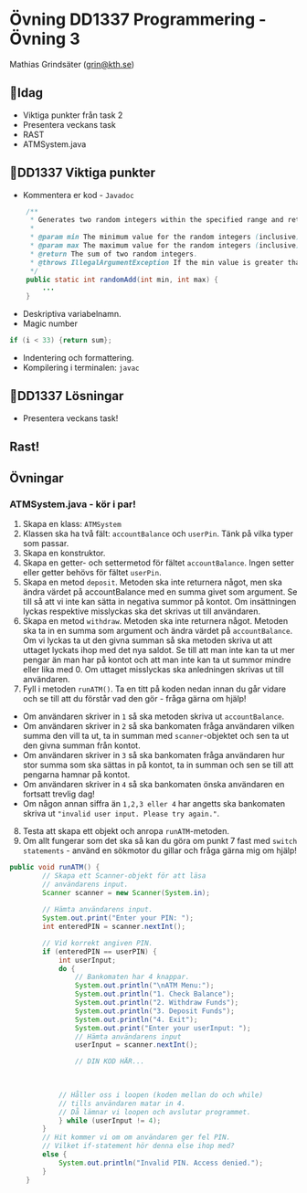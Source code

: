 # **Övning DD1337 Programmering - Övning 3**
Mathias Grindsäter (grin@kth.se)

## 💬**Idag**
* Viktiga punkter från task 2
* Presentera veckans task
* RAST
* ATMSystem.java

## 💬**DD1337 Viktiga punkter**
* Kommentera er kod - `Javadoc`
```java
    /**
     * Generates two random integers within the specified range and returns their sum.
     *
     * @param min The minimum value for the random integers (inclusive).
     * @param max The maximum value for the random integers (inclusive).
     * @return The sum of two random integers.
     * @throws IllegalArgumentException If the min value is greater than the max value.
     */
    public static int randomAdd(int min, int max) {
        ...
    }
```

* Deskriptiva variabelnamn.
* Magic number

```java
if (i < 33) {return sum};
```
* Indentering och formattering.
* Kompilering i terminalen: `javac`

## 💬**DD1337 Lösningar**
* Presentera veckans task!
## **Rast!**

## **Övningar**

### ATMSystem.java - kör i par!

1) Skapa en klass: `ATMSystem`
2) Klassen ska ha två fält: `accountBalance`
och `userPin`. Tänk på vilka typer
som passar.
3) Skapa en konstruktor.
4) Skapa en getter- och  settermetod
för fältet `accountBalance`. Ingen setter eller getter
behövs för fältet `userPin`.
5) Skapa en metod `deposit`. Metoden ska inte 
returnera något, men ska ändra värdet på
accountBalance med en summa givet som argument.
Se till så att vi inte kan sätta in negativa summor på kontot.
Om insättningen lyckas respektive misslyckas ska det
skrivas ut till användaren.
6) Skapa en metod `withdraw`. Metoden ska inte 
returnera något. Metoden
ska ta in en summa som argument och ändra värdet på
`accountBalance`. Om vi lyckas ta ut den
givna summan så ska metoden skriva ut att 
uttaget lyckats ihop med det nya saldot.
Se till att man inte kan ta ut mer pengar
än man har på kontot och att man inte kan
ta ut summor mindre eller lika med 0. Om uttaget misslyckas
ska anledningen skrivas ut till användaren.
7) Fyll i metoden `runATM()`. Ta en titt på koden nedan innan du går vidare och se
till att du förstår vad den gör - fråga gärna om hjälp!
* Om användaren skriver in `1` så ska metoden skriva ut `accountBalance`.
* Om användaren skriver in `2` så ska bankomaten fråga användaren
vilken summa den vill ta ut, ta in summan med `scanner`-objektet
och sen ta ut den givna summan från kontot.
* Om användaren skriver in `3` så ska bankomaten fråga användaren
hur stor summa som ska sättas in på kontot, ta in summan och sen se
till att pengarna hamnar på kontot.
* Om användaren skriver in `4` så ska bankomaten önska användaren
en fortsatt trevlig dag!
* Om någon annan siffra än `1,2,3 eller 4` har angetts ska bankomaten
skriva ut `"invalid user input. Please try again."`.
8. Testa att skapa ett objekt och anropa `runATM`-metoden.
9. Om allt fungerar som det ska så kan du göra om punkt 7 fast med
`switch statements` - använd en sökmotor du gillar och fråga gärna mig om hjälp!

```java
public void runATM() {
        // Skapa ett Scanner-objekt för att läsa
        // användarens input.
        Scanner scanner = new Scanner(System.in);
        
        // Hämta användarens input.
        System.out.print("Enter your PIN: ");
        int enteredPIN = scanner.nextInt();

        // Vid korrekt angiven PIN.
        if (enteredPIN == userPIN) {
            int userInput;
            do {
                // Bankomaten har 4 knappar.
                System.out.println("\nATM Menu:");
                System.out.println("1. Check Balance");
                System.out.println("2. Withdraw Funds");
                System.out.println("3. Deposit Funds");
                System.out.println("4. Exit");
                System.out.print("Enter your userInput: ");
                // Hämta användarens input
                userInput = scanner.nextInt();

                // DIN KOD HÄR...

        
        
            // Håller oss i loopen (koden mellan do och while)
            // tills användaren matar in 4.
            // Då lämnar vi loopen och avslutar programmet.
            } while (userInput != 4); 
        }
        // Hit kommer vi om om användaren ger fel PIN.
        // Vilket if-statement hör denna else ihop med?
        else {
            System.out.println("Invalid PIN. Access denied.");
        }
    }
```


